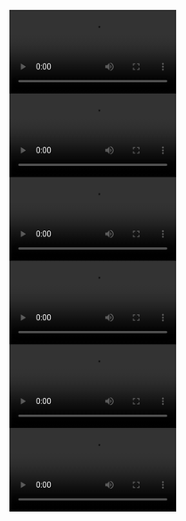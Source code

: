 ![](arthur.kovacs.is-ffmpeg.mp4)
![](arthurianx-ffmpeg.mp4)
![](gelato-kitties-ffmpeg.mp4)
![](hive-one-search-ffmpeg.mp4)
![](inventory-app-ffmpeg.mp4)
![](reactblitz-ffmpeg.mp4)
